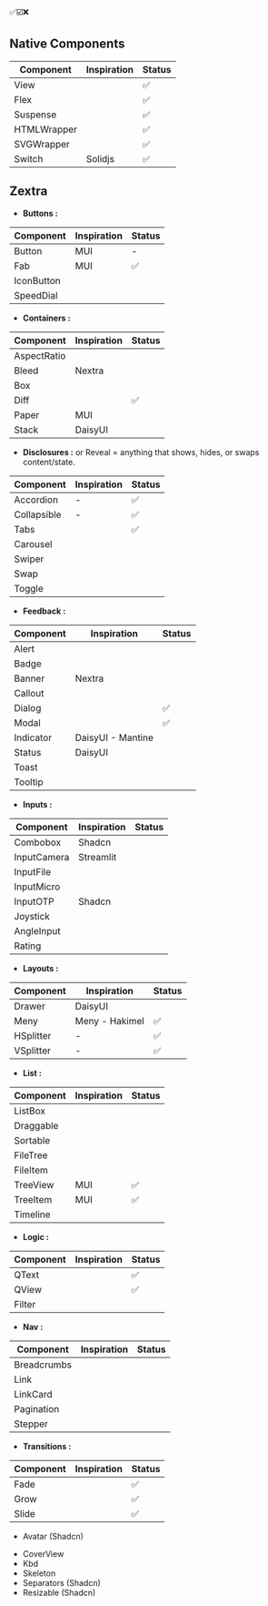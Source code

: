 ✅️☑️❌️

## Native Components

|Component|Inspiration|Status|
|-|-|-|
|View||✅️|
|Flex||✅️|
|Suspense||✅️|
|HTMLWrapper||✅️|
|SVGWrapper||✅️|
|Switch|Solidjs|✅️|

## Zextra

- **Buttons :** 

|Component|Inspiration|Status|
|-|-|-|
|Button|MUI|-|
|Fab|MUI|✅️|
|IconButton||
|SpeedDial||

- **Containers :**

|Component|Inspiration|Status|
|-|-|-|
|AspectRatio||
|Bleed|Nextra|
|Box||
|Diff||✅️
|Paper|MUI|
|Stack|DaisyUI|


- **Disclosures :** or Reveal = anything that shows, hides, or swaps content/state.

|Component|Inspiration|Status|
|-|-|-|
|Accordion|-|✅️
|Collapsible|-|✅️
|Tabs||✅️
|Carousel||
|Swiper||
|Swap||
|Toggle||


- **Feedback :**

|Component|Inspiration|Status|
|-|-|-|
|Alert|||
|Badge|||
|Banner|Nextra||
|Callout|||
|Dialog||✅️
|Modal||✅️
|Indicator|DaisyUI - Mantine||
|Status|DaisyUI||
|Toast||
|Tooltip||

- **Inputs :**

|Component|Inspiration|Status|
|-|-|-|
|Combobox|Shadcn||
|InputCamera|Streamlit||
|InputFile|||
|InputMicro|||
|InputOTP|Shadcn||
|Joystick|||
|AngleInput|||
|Rating|||  (Start, Heart )

- **Layouts :**

|Component|Inspiration|Status|
|-|-|-|
|Drawer|DaisyUI||
|Meny|Meny - Hakimel|✅️
|HSplitter|-|✅️
|VSplitter|-|✅️


- **List :**

|Component|Inspiration|Status|
|-|-|-|
|ListBox|||
|Draggable||
|Sortable||
|FileTree|||
|FileItem|||
|TreeView|MUI|✅️
|TreeItem|MUI|✅️
|Timeline||

- **Logic :**

|Component|Inspiration|Status|
|-|-|-|
|QText||✅️
|QView||✅️
|Filter||


- **Nav :**

|Component|Inspiration|Status|
|-|-|-|
|Breadcrumbs|||
|Link|||
|LinkCard|||
|Pagination|||
|Stepper|||

- **Transitions :**

|Component|Inspiration|Status|
|-|-|-|
|Fade||✅️
|Grow||✅️
|Slide||✅️

- Avatar (Shadcn)
<!-- - Bleed - Nextra -->
- CoverView
- Kbd
- Skeleton
- Separators (Shadcn)
- Resizable (Shadcn)
<!-- - Paper (MUI) -->


